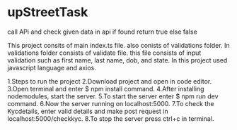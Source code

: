 # upStreetTask
call APi and check given data in api if found return true else false

This project consits of main index.ts file. also conists of validations folder. In validations folder consists of validate file. this file consists of input validation such as first name, last name, dob, and state. In this project used javascript language and axios.

1.Steps to run the project
2.Download project and open in code editor.
3.Open terminal and enter $ npm install command.
4.After installing nodemodules, start the server.
5.To start the server enter $ npm run dev command.
6.Now the server running on localhost:5000.
7.To check the Kycdetails, enter valid details and make post request in localhost:5000/checkkyc.
8.To stop the server press ctrl+c in terminal.
